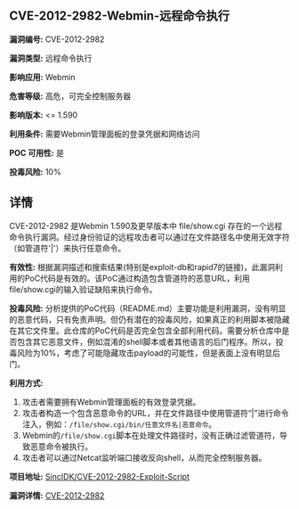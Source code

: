 ## CVE-2012-2982-Webmin-远程命令执行

**漏洞编号:** CVE-2012-2982

**漏洞类型:** 远程命令执行

**影响应用:** Webmin

**危害等级:** 高危，可完全控制服务器

**影响版本:** <= 1.590

**利用条件:** 需要Webmin管理面板的登录凭据和网络访问

**POC 可用性:** 是

**投毒风险:** 10%

## 详情

CVE-2012-2982 是Webmin 1.590及更早版本中 file/show.cgi 存在的一个远程命令执行漏洞。经过身份验证的远程攻击者可以通过在文件路径名中使用无效字符（如管道符'|'）来执行任意命令。

**有效性:**
根据漏洞描述和搜索结果(特别是exploit-db和rapid7的链接)，此漏洞利用的PoC代码是有效的。该PoC通过构造包含管道符的恶意URL，利用file/show.cgi的输入验证缺陷来执行命令。

**投毒风险:**
分析提供的PoC代码（README.md）主要功能是利用漏洞，没有明显的恶意代码，只有免责声明。但仍有潜在的投毒风险，如果真正的利用脚本被隐藏在其它文件里。此仓库的PoC代码是否完全包含全部利用代码。需要分析仓库中是否包含其它恶意文件，例如混淆的shell脚本或者其他语言的后门程序。所以，投毒风险为10%，考虑了可能隐藏攻击payload的可能性，但是表面上没有明显后门。

**利用方式:**
1.  攻击者需要拥有Webmin管理面板的有效登录凭据。
2.  攻击者构造一个包含恶意命令的URL，并在文件路径中使用管道符“|”进行命令注入，例如：`/file/show.cgi/bin/任意文件名|恶意命令`。
3.  Webmin的`/file/show.cgi`脚本在处理文件路径时，没有正确过滤管道符，导致恶意命令被执行。
4.  攻击者可以通过Netcat监听端口接收反向shell，从而完全控制服务器。

**项目地址:** [SincIDK/CVE-2012-2982-Exploit-Script](https://github.com/SincIDK/CVE-2012-2982-Exploit-Script)

**漏洞详情:** [CVE-2012-2982](https://nvd.nist.gov/vuln/detail/CVE-2012-2982)